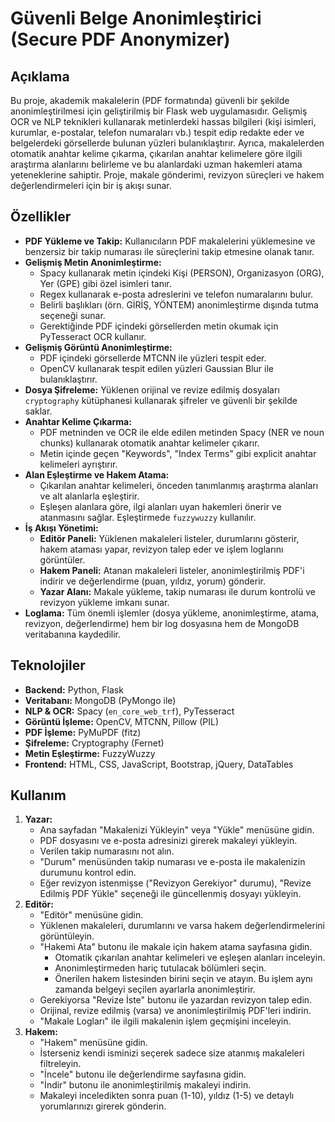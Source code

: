 # Güvenli Belge Anonimleştirici (Secure PDF Anonymizer)

## Açıklama

Bu proje, akademik makalelerin (PDF formatında) güvenli bir şekilde anonimleştirilmesi için geliştirilmiş bir Flask web uygulamasıdır. Gelişmiş OCR ve NLP teknikleri kullanarak metinlerdeki hassas bilgileri (kişi isimleri, kurumlar, e-postalar, telefon numaraları vb.) tespit edip redakte eder ve belgelerdeki görsellerde bulunan yüzleri bulanıklaştırır. Ayrıca, makalelerden otomatik anahtar kelime çıkarma, çıkarılan anahtar kelimelere göre ilgili araştırma alanlarını belirleme ve bu alanlardaki uzman hakemleri atama yeteneklerine sahiptir. Proje, makale gönderimi, revizyon süreçleri ve hakem değerlendirmeleri için bir iş akışı sunar.

## Özellikler

* **PDF Yükleme ve Takip:** Kullanıcıların PDF makalelerini yüklemesine ve benzersiz bir takip numarası ile süreçlerini takip etmesine olanak tanır.
* **Gelişmiş Metin Anonimleştirme:**
    * Spacy kullanarak metin içindeki Kişi (PERSON), Organizasyon (ORG), Yer (GPE) gibi özel isimleri tanır.
    * Regex kullanarak e-posta adreslerini ve telefon numaralarını bulur.
    * Belirli başlıkları (örn. GİRİŞ, YÖNTEM) anonimleştirme dışında tutma seçeneği sunar.
    * Gerektiğinde PDF içindeki görsellerden metin okumak için PyTesseract OCR kullanır.
* **Gelişmiş Görüntü Anonimleştirme:**
    * PDF içindeki görsellerde MTCNN ile yüzleri tespit eder.
    * OpenCV kullanarak tespit edilen yüzleri Gaussian Blur ile bulanıklaştırır.
* **Dosya Şifreleme:** Yüklenen orijinal ve revize edilmiş dosyaları `cryptography` kütüphanesi kullanarak şifreler ve güvenli bir şekilde saklar.
* **Anahtar Kelime Çıkarma:**
    * PDF metninden ve OCR ile elde edilen metinden Spacy (NER ve noun chunks) kullanarak otomatik anahtar kelimeler çıkarır.
    * Metin içinde geçen "Keywords", "Index Terms" gibi explicit anahtar kelimeleri ayrıştırır.
* **Alan Eşleştirme ve Hakem Atama:**
    * Çıkarılan anahtar kelimeleri, önceden tanımlanmış araştırma alanları ve alt alanlarla eşleştirir.
    * Eşleşen alanlara göre, ilgi alanları uyan hakemleri önerir ve atanmasını sağlar. Eşleştirmede `fuzzywuzzy` kullanılır.
* **İş Akışı Yönetimi:**
    * **Editör Paneli:** Yüklenen makaleleri listeler, durumlarını gösterir, hakem ataması yapar, revizyon talep eder ve işlem loglarını görüntüler.
    * **Hakem Paneli:** Atanan makaleleri listeler, anonimleştirilmiş PDF'i indirir ve değerlendirme (puan, yıldız, yorum) gönderir.
    * **Yazar Alanı:** Makale yükleme, takip numarası ile durum kontrolü ve revizyon yükleme imkanı sunar.
* **Loglama:** Tüm önemli işlemler (dosya yükleme, anonimleştirme, atama, revizyon, değerlendirme) hem bir log dosyasına hem de MongoDB veritabanına kaydedilir.

## Teknolojiler

* **Backend:** Python, Flask
* **Veritabanı:** MongoDB (PyMongo ile)
* **NLP & OCR:** Spacy (`en_core_web_trf`), PyTesseract
* **Görüntü İşleme:** OpenCV, MTCNN, Pillow (PIL)
* **PDF İşleme:** PyMuPDF (fitz)
* **Şifreleme:** Cryptography (Fernet)
* **Metin Eşleştirme:** FuzzyWuzzy
* **Frontend:** HTML, CSS, JavaScript, Bootstrap, jQuery, DataTables

## Kullanım

1.  **Yazar:**
    * Ana sayfadan "Makalenizi Yükleyin" veya "Yükle" menüsüne gidin.
    * PDF dosyasını ve e-posta adresinizi girerek makaleyi yükleyin.
    * Verilen takip numarasını not alın.
    * "Durum" menüsünden takip numarası ve e-posta ile makalenizin durumunu kontrol edin.
    * Eğer revizyon istenmişse ("Revizyon Gerekiyor" durumu), "Revize Edilmiş PDF Yükle" seçeneği ile güncellenmiş dosyayı yükleyin.
2.  **Editör:**
    * "Editör" menüsüne gidin.
    * Yüklenen makaleleri, durumlarını ve varsa hakem değerlendirmelerini görüntüleyin.
    * "Hakemi Ata" butonu ile makale için hakem atama sayfasına gidin.
        * Otomatik çıkarılan anahtar kelimeleri ve eşleşen alanları inceleyin.
        * Anonimleştirmeden hariç tutulacak bölümleri seçin.
        * Önerilen hakem listesinden birini seçin ve atayın. Bu işlem aynı zamanda belgeyi seçilen ayarlarla anonimleştirir.
    * Gerekiyorsa "Revize İste" butonu ile yazardan revizyon talep edin.
    * Orijinal, revize edilmiş (varsa) ve anonimleştirilmiş PDF'leri indirin.
    * "Makale Logları" ile ilgili makalenin işlem geçmişini inceleyin.
3.  **Hakem:**
    * "Hakem" menüsüne gidin.
    * İsterseniz kendi isminizi seçerek sadece size atanmış makaleleri filtreleyin.
    * "İncele" butonu ile değerlendirme sayfasına gidin.
    * "İndir" butonu ile anonimleştirilmiş makaleyi indirin.
    * Makaleyi inceledikten sonra puan (1-10), yıldız (1-5) ve detaylı yorumlarınızı girerek gönderin.
